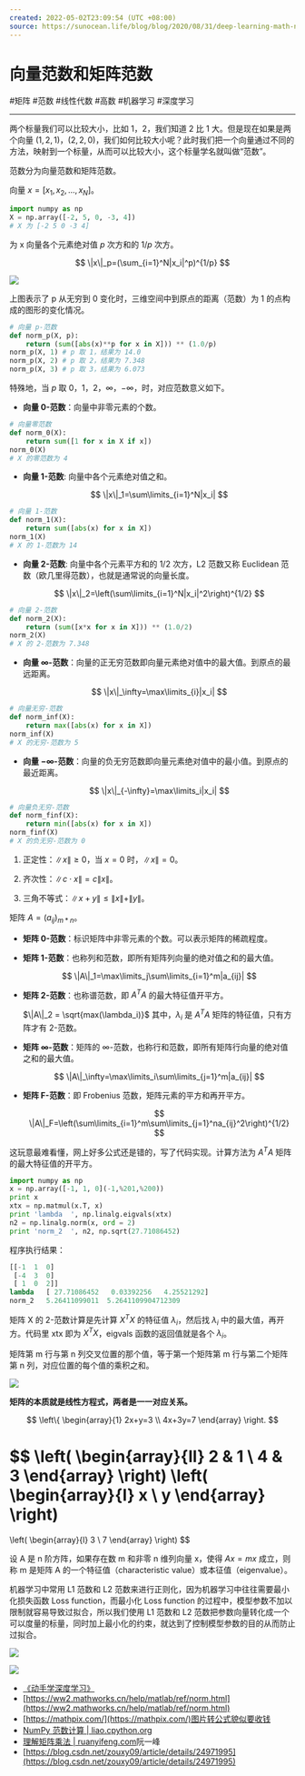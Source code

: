 ```yaml
---
created: 2022-05-02T23:09:54 (UTC +08:00)
source: https://sunocean.life/blog/blog/2020/08/31/deep-learning-math-norm
---
```


# 向量范数和矩阵范数

#矩阵 #范数 #线性代数 #高数 #机器学习 #深度学习

---
两个标量我们可以比较大小，比如 1，2，我们知道 2 比 1 大。但是现在如果是两个向量 $(1,2,1)$，$(2,2,0)$，我们如何比较大小呢？此时我们把一个向量通过不同的方法，映射到一个标量，从而可以比较大小，这个标量学名就叫做“范数”。

范数分为向量范数和矩阵范数。

向量 $x=[x_1,x_2,...,x_N]$。

```python
import numpy as np
X = np.array([-2, 5, 0, -3, 4])
# X 为 [-2 5 0 -3 4]
```

为 x 向量各个元素绝对值 $p$ 次方和的 $1/p$ 次方。

$$
\|x\|_p=(\sum_{i=1}^N|x_i|^p)^{1/p}
$$

![](assets/向量范数和矩阵范数-w.jpeg)

上图表示了 p 从无穷到 0 变化时，三维空间中到原点的距离（范数）为 1 的点构成的图形的变化情况。

```python
# 向量 p-范数
def norm_p(X, p):
    return (sum([abs(x)**p for x in X])) ** (1.0/p)
norm_p(X, 1) # p 取 1，结果为 14.0
norm_p(X, 2) # p 取 2，结果为 7.348
norm_p(X, 3) # p 取 3，结果为 6.073
```

特殊地，当 $p$ 取 0，1，2，$\infty$，$-\infty$，时，对应范数意义如下。

-   **向量 0-范数**：向量中非零元素的个数。

```python
# 向量零范数
def norm_0(X):
    return sum([1 for x in X if x])
norm_0(X)
# X 的零范数为 4
```

-   **向量 1-范数**: 向量中各个元素绝对值之和。
    
    $$
    \|x\|_1=\sum\limits_{i=1}^N|x_i|
    $$
    

```python
# 向量 1-范数
def norm_1(X):
    return sum([abs(x) for x in X])
norm_1(X)
# X 的 1-范数为 14
```

-   **向量 2-范数**: 向量中各个元素平方和的 $1/2$ 次方，L2 范数又称 Euclidean 范数（欧几里得范数），也就是通常说的向量长度。
    
    $$
    \|x\|_2=\left(\sum\limits_{i=1}^N|x_i|^2\right)^{1/2}
    $$
    

```python
# 向量 2-范数
def norm_2(X):
    return (sum([x*x for x in X])) ** (1.0/2)
norm_2(X)
# X 的 2-范数为 7.348
```

-   **向量 $\infty$\-范数**：向量的正无穷范数即向量元素绝对值中的最大值。到原点的最远距离。
    
    $$
    \|x\|_\infty=\max\limits_{i}|x_i|
    $$
    

```python
# 向量无穷-范数
def norm_inf(X):
    return max([abs(x) for x in X])
norm_inf(X)
# X 的无穷-范数为 5
```

-   **向量 $-\infty$\-范数**：向量的负无穷范数即向量元素绝对值中的最小值。到原点的最近距离。
    
    $$
    \|x\|_{-\infty}=\max\limits_i|x_i|
    $$
    

```python
# 向量负无穷-范数
def norm_finf(X):
    return min([abs(x) for x in X])
norm_finf(X)
# X 的负无穷-范数为 0
```

1.  正定性：$\|x\|\geq0$，当 $x=0$ 时，$\|x\|=0$。
    
2.  齐次性：$\|c\cdot x\| = c \|x\|$。
    
3.  三角不等式：$\|x+y\|\leq \|x\|+\|y\|$。
    

矩阵 $A=(a_{ij})_{m\ast n}$。

-   **矩阵 0-范数**：标识矩阵中非零元素的个数。可以表示矩阵的稀疏程度。
    
-   **矩阵 1-范数**：也称列和范数，即所有矩阵列向量的绝对值之和的最大值。
    
    $$
    \|A\|_1=\max\limits_j\sum\limits_{i=1}^m|a_{ij}|
    $$
    
-   **矩阵 2-范数**：也称谱范数，即 $A^TA$ 的最大特征值开平方。
    
    $\|A\|_2 = \sqrt{max(\lambda_i)}$ 其中，$\lambda_i$ 是 $A^TA$ 矩阵的特征值，只有方阵才有 2-范数。
    
-   **矩阵 $\infty$\-范数**：矩阵的 $\infty$\-范数，也称行和范数，即所有矩阵行向量的绝对值之和的最大值。
    
    $$
    \|A\|_\infty=\max\limits_i\sum\limits_{j=1}^m|a_{ij}|
    $$
    
-   **矩阵 F-范数**：即 Frobenius 范数，矩阵元素的平方和再开平方。
    
    $$
    \|A\|_F=\left(\sum\limits_{i=1}^m\sum\limits_{j=1}^na_{ij}^2\right)^{1/2}
    $$
    

这玩意最难看懂，网上好多公式还是错的，写了代码实现。计算方法为 $A^TA$ 矩阵的最大特征值的开平方。

```python
import numpy as np
x = np.array([-1, 1, 0](-1,%201,%200))
print x
xtx = np.matmul(x.T, x)
print 'lambda  ', np.linalg.eigvals(xtx)
n2 = np.linalg.norm(x, ord = 2)
print 'norm_2  ', n2, np.sqrt(27.71086452)
```

程序执行结果：

```python
[[-1  1  0]
 [-4  3  0]
 [ 1  0  2]]
lambda   [ 27.71086452   0.03392256   4.25521292]
norm_2   5.26411099011  5.2641109904712309
```

矩阵 X 的 2-范数计算是先计算 $X^TX$ 的特征值 $\lambda_i$，然后找 $\lambda_i$ 中的最大值，再开方。代码里 xtx 即为 $X^TX$，eigvals 函数的返回值就是各个 $\lambda_i$。

矩阵第 m 行与第 n 列交叉位置的那个值，等于第一个矩阵第 m 行与第二个矩阵第 n 列，对应位置的每个值的乘积之和。

![](assets/向量范数和矩阵范数-bg2015090105.gif)

**矩阵的本质就是线性方程式，两者是一一对应关系。**

$$
\left\{
    \begin{array}{1}
        2x+y=3 \\
        4x+3y=7
    \end{array}
\right.
$$

$$
\left(
    \begin{array}{ll}
        2 & 1 \\
        4 & 3
    \end{array}
\right)
\left(
    \begin{array}{l}
        x \\
        y
    \end{array}
\right)
=
\left(
    \begin{array}{l}
        3 \\
        7
    \end{array}
\right)
$$

设 A 是 n 阶方阵，如果存在数 m 和非零 n 维列向量 x，使得 $Ax=mx$ 成立，则称 m 是矩阵 A 的一个特征值（characteristic value）或本征值（eigenvalue）。

机器学习中常用 L1 范数和 L2 范数来进行正则化，因为机器学习中往往需要最小化损失函数 Loss function，而最小化 Loss function 的过程中，模型参数不加以限制就容易导致过拟合，所以我们使用 L1 范数和 L2 范数把参数向量转化成一个可以度量的标量，同时加上最小化的约束，就达到了控制模型参数的目的从而防止过拟合。

![](assets/向量范数和矩阵范数-20140504122353812.png)

![](assets/向量范数和矩阵范数-20140504122410234.png)

-   [《动手学深度学习》](http://zh.gluon.ai/) 
-   [https://ww2.mathworks.cn/help/matlab/ref/norm.html](https://ww2.mathworks.cn/help/matlab/ref/norm.html)
-   [https://mathpix.com/](https://mathpix.com/)图片转公式貌似要收钱
-   [NumPy 范数计算 | liao.cpython.org](http://liao.cpython.org/numpy11/)
-   [理解矩阵乘法 | ruanyifeng.com](http://www.ruanyifeng.com/blog/2015/09/matrix-multiplication.html)阮一峰
-   [https://blog.csdn.net/zouxy09/article/details/24971995](https://blog.csdn.net/zouxy09/article/details/24971995)